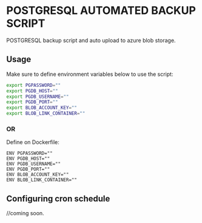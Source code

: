 # POSTGRESQL AUTOMATED BACKUP SCRIPT

POSTGRESQL backup script and auto upload to azure blob storage.

## Usage

Make sure to define environment variables below to use the script:

```bash
export PGPASSWORD=""
export PGDB_HOST=""
export PGDB_USERNAME=""
export PGDB_PORT=""
export BLOB_ACCOUNT_KEY=""
export BLOB_LINK_CONTAINER=""
```
### OR

Define on Dockerfile:

```
ENV PGPASSWORD=""
ENV PGDB_HOST=""
ENV PGDB_USERNAME=""
ENV PGDB_PORT=""
ENV BLOB_ACCOUNT_KEY=""
ENV BLOB_LINK_CONTAINER=""

```
## Configuring cron schedule
//coming soon.
